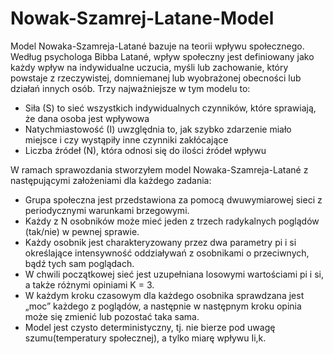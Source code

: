 # Nowak-Szamrej-Latane-Model
Model Nowaka-Szamreja-Latané bazuje na teorii wpływu społecznego. Według psychologa Bibba Latané, wpływ społeczny jest definiowany jako każdy wpływ na indywidualne uczucia, myśli lub zachowanie, który powstaje z rzeczywistej, domniemanej lub wyobrażonej obecności lub działań innych osób. Trzy najważniejsze w tym modelu to:
 - Siła (S) to sieć wszystkich indywidualnych czynników, które sprawiają, że dana osoba jest wpływowa
 - Natychmiastowość (I) uwzględnia to, jak szybko zdarzenie miało miejsce i czy wystąpiły inne czynniki zakłócające
 - Liczba źródeł (N), która odnosi się do ilości źródeł wpływu
 
W ramach sprawozdania stworzyłem model Nowaka-Szamreja-Latané z następującymi założeniami dla każdego zadania:

- Grupa społeczna jest przedstawiona za pomocą dwuwymiarowej sieci z periodycznymi warunkami brzegowymi.
- Każdy z N osobników może mieć jeden z trzech radykalnych poglądów (tak/nie) w pewnej sprawie.
- Każdy osobnik jest charakteryzowany przez dwa parametry pi i si określające intensywność oddziaływań z osobnikami o przeciwnych, bądź tych sam poglądach.
- W chwili początkowej sieć jest uzupełniana losowymi wartościami pi i si, a także różnymi opiniami K = 3.
- W każdym kroku czasowym dla każdego osobnika sprawdzana jest „moc” każdego z poglądów, a następnie w następnym kroku opinia może się zmienić lub pozostać taka sama.
- Model jest czysto deterministyczny, tj. nie bierze pod uwagę szumu(temperatury społecznej), a tylko miarę wpływu Ii,k.
